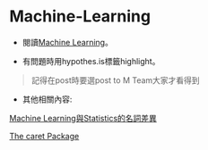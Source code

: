 # Machine-Learning

- 閱讀[Machine Learning](https://m-clark.github.io/introduction-to-machine-learning/preface.html)。

- 有問題時用hypothes.is標籤highlight。
>記得在post時要選post to M Team大家才看得到

- 其他相關內容:

[Machine Learning與Statistics的名詞差異](https://statweb.stanford.edu/~tibs/stat315a/glossary.pdf)

[The caret Package](https://topepo.github.io/caret/index.html)
